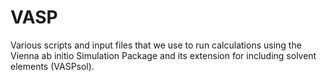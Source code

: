 # VASP
Various scripts and input files that we use to run calculations using the Vienna ab initio Simulation Package and its extension for including solvent elements (VASPsol).
